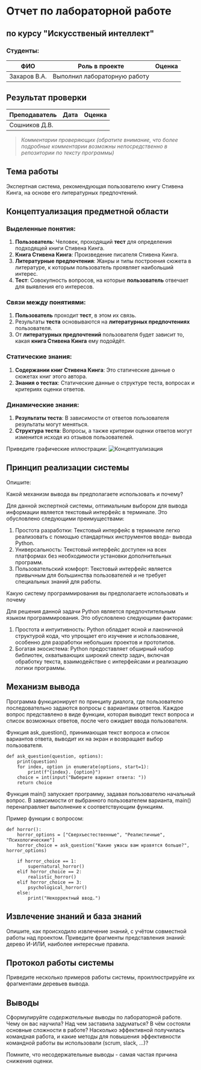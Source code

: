 # Отчет по лабораторной работе
## по курсу "Искусственый интеллект"

### Студенты: 

| ФИО       | Роль в проекте                     | Оценка       |
|-----------|------------------------------------|--------------|
| Захаров В.А. | Выполнил лабораторную работу |          |

## Результат проверки

| Преподаватель     | Дата         |  Оценка       |
|-------------------|--------------|---------------|
| Сошников Д.В. |              |               |

> *Комментарии проверяющих (обратите внимание, что более подробные комментарии возможны непосредственно в репозитории по тексту программы)*

## Тема работы

Экспертная система, рекомендующая пользователю книгу Стивена Кинга, на основе его литературных предпочтений.

## Концептуализация предметной области

### Выделенные понятия:
 1. **Пользователь**: Человек, проходящий **тест** для определения подходящей книги Стивена Кинга. 
 2. **Книга Стивена Кинга**: Произведение писателя Стивена Кинга.
 3. **Литературные предпочтения**: Жанры и типы построения сюжета в литературе, к которым пользователь проявляет 
 наибольший интерес.
 4. **Тест**: Совокупность вопросов, на которые **пользователь** отвечает для выявления его интересов.
### Связи между понятиями:
 1. **Пользователь** проходит **тест**, в этом их связь.
 2. Результаты **теста** основываются на **литературных предпочтениях** пользователя.
 3. От **литературных предпочтений** пользователя будет зависит то, какая **книга Стивена Кинга** ему подойдёт.
### Статические знания: 
 1. **Содержании книг Стивена Кинга**: Это статические данные о сюжетах книг этого автора.
 2. **Знания о тестах**: Статические данные о структуре теста, вопросах и критериях оценки ответов.
### Динамические знания:
 1. **Результаты теста**: В зависимости от ответов пользователя результаты могут меняться.
 2. **Структура теста**: Вопросы, а также критерии оценки ответов могут изменится исходя из отзывов пользователей.


Приведите графические иллюстрации:
![Концептуализация](img/Expert.jpg)

## Принцип реализации системы

Опишите:

 Какой механизм вывода вы предполагаете использовать и почему?

 Для данной экспертной системы, оптимальным выбором для вывода информации является текстовый интерфейс в терминале.    Это обусловлено следующими преимуществами:

   1. Простота разработки: Текстовый интерфейс в терминале легко реализовать с помощью стандартных инструментов ввода-
   вывода Python. 
   2. Универсальность: Текстовый интерфейс доступен на всех платформах без необходимости установки дополнительных 
   программ. 
   3. Пользовательский комфорт: Текстовый интерфейс является привычным для большинства пользователей и не требует 
   специальных знаний для работы.

 Какую систему программирования вы предполагаете использовать и почему

 Для решения данной задачи Python является предпочтительным языком программирования. Это обусловлено следующими 
 факторами:

   1. Простота и интуитивность: Python обладает ясной и лаконичной структурой кода, что упрощает его изучение и 
   использование, особенно для разработки небольших проектов и прототипов.
   2. Богатая экосистема: Python предоставляет обширный набор библиотек, охватывающих широкий спектр задач, включая 
   обработку текста, взаимодействие с интерфейсами и реализацию логики программы.

## Механизм вывода

Программа функционирует по принципу диалога, где пользователю последовательно задаются вопросы с вариантами ответов. Каждое вопрос представлено в виде функции, которая выводит текст вопроса и список возможных ответов, после чего ожидает ввода пользователя.

Функция ask_question(), принимающая текст вопроса и список вариантов ответа, выводит их на экран и возвращает выбор пользователя.

```
def ask_question(question, options):
    print(question)
    for index, option in enumerate(options, start=1):
        print(f"{index}. {option}")
    choice = int(input("Выберите вариант ответа: "))
    return choice
```

Функция main() запускает программу, задавая пользователю начальный вопрос. В зависимости от выбранного пользователем варианта, main() перенаправляет выполнение к соответствующим функциям.

Пример функции с вопросом:

```
def horror():
    horror_options = ["Сверхъестественные", "Реалистичные", "Психологические"]
    horror_choice = ask_question("Какие ужасы вам нравятся больше?", horror_options)

    if horror_choice == 1:
        supernatural_horror()
    elif horror_choice == 2:
        realistic_horror()
    elif horror_choice == 3:
        psychological_horror()
    else:
        print("Некорректный ввод.")
```
## Извлечение знаний и база знаний

Опишите, как происходило извлечение знаний, с учётом совместной работы над проектом. Приведите фрагменты представления знаний: дерево И-ИЛИ, наиболее интересные правила. 

## Протокол работы системы

Приведите несколько примеров работы системы, проиллюстрируйте их фрагментами деревьев вывода.

## Выводы

Сформулируйте *содержательные* выводы по лабораторной работе. Чему он вас научила? 
Над чем заставила задуматься? В чём состояли основные сложности в работе? Насколько эффективной получилась командная работа, и какие методы для повышения эффективности командной работы вы использовали (scrum, slack, ...)?

Помните, что несодержательные выводы -
самая частая причина снижения оценки.
